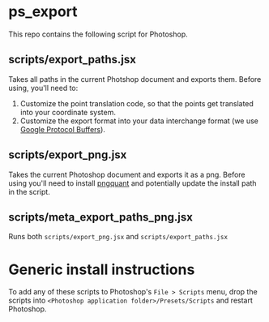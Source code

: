 # ps_export
This repo contains the following script for Photoshop.

## scripts/export_paths.jsx
Takes all paths in the current Photshop document and exports them. Before using, you'll need to:

1. Customize the point translation code, so that the points get translated into your coordinate system.
2. Customize the export format into your data interchange format (we use [Google Protocol Buffers](https://developers.google.com/protocol-buffers/)).

## scripts/export_png.jsx
Takes the current Photoshop document and exports it as a png.  Before using you'll need to install [pngquant](https://pngquant.org/) and potentially update the install path in the script.

## scripts/meta_export_paths_png.jsx
Runs both `scripts/export_png.jsx` and `scripts/export_paths.jsx`

# Generic install instructions
To add any of these scripts to Photoshop's `File > Scripts` menu, drop the scripts into `<Photoshop application folder>/Presets/Scripts` and restart Photoshop.